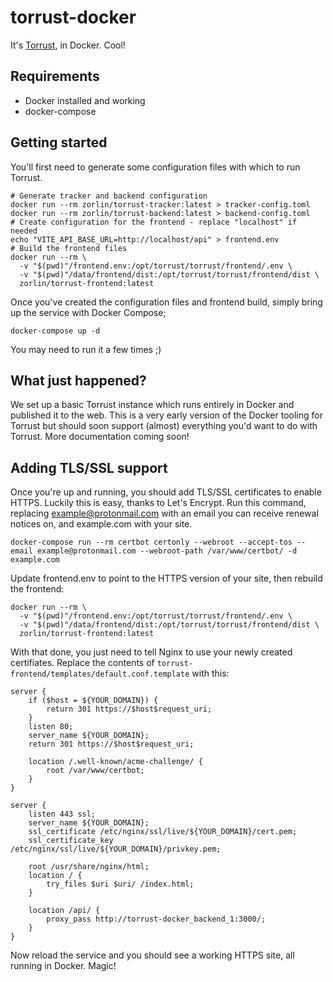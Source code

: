 # torrust-docker

It's [Torrust](https://torrust.com), in Docker. Cool!

## Requirements

* Docker installed and working
* docker-compose

## Getting started

You'll first need to generate some configuration files with which to run Torrust.

```
# Generate tracker and backend configuration
docker run --rm zorlin/torrust-tracker:latest > tracker-config.toml
docker run --rm zorlin/torrust-backend:latest > backend-config.toml
# Create configuration for the frontend - replace "localhost" if needed
echo "VITE_API_BASE_URL=http://localhost/api" > frontend.env
# Build the frontend files
docker run --rm \
  -v "$(pwd)"/frontend.env:/opt/torrust/torrust/frontend/.env \
  -v "$(pwd)"/data/frontend/dist:/opt/torrust/torrust/frontend/dist \
  zorlin/torrust-frontend:latest
```

Once you've created the configuration files and frontend build, simply bring up the service with Docker Compose;

`docker-compose up -d`

You may need to run it a few times ;)

## What just happened?

We set up a basic Torrust instance which runs entirely in Docker and published it to the web. This is a very early version of the Docker tooling for Torrust but should soon support (almost) everything you'd want to do with Torrust. More documentation coming soon!

## Adding TLS/SSL support
Once you're up and running, you should add TLS/SSL certificates to enable HTTPS. Luckily this is easy, thanks to Let's Encrypt. Run this command, replacing example@protonmail.com with an email you can receive renewal notices on, and example.com with your site.

`docker-compose run --rm certbot certonly --webroot --accept-tos --email example@protonmail.com --webroot-path /var/www/certbot/ -d example.com`

Update frontend.env to point to the HTTPS version of your site, then rebuild the frontend:
```
docker run --rm \
  -v "$(pwd)"/frontend.env:/opt/torrust/torrust/frontend/.env \
  -v "$(pwd)"/data/frontend/dist:/opt/torrust/torrust/frontend/dist \
  zorlin/torrust-frontend:latest
```

With that done, you just need to tell Nginx to use your newly created certifiates. Replace the contents of `torrust-frontend/templates/default.conf.template` with this:

```
server {
    if ($host = ${YOUR_DOMAIN}) {
        return 301 https://$host$request_uri;
    }
    listen 80;
    server_name ${YOUR_DOMAIN};
    return 301 https://$host$request_uri;

    location /.well-known/acme-challenge/ {
        root /var/www/certbot;
    }
}

server {
    listen 443 ssl;
    server_name ${YOUR_DOMAIN};
    ssl_certificate /etc/nginx/ssl/live/${YOUR_DOMAIN}/cert.pem;
    ssl_certificate_key /etc/nginx/ssl/live/${YOUR_DOMAIN}/privkey.pem;

    root /usr/share/nginx/html;
    location / {
        try_files $uri $uri/ /index.html;
    }

    location /api/ {
        proxy_pass http://torrust-docker_backend_1:3000/;
    }
}
```

Now reload the service and you should see a working HTTPS site, all running in Docker. Magic!
